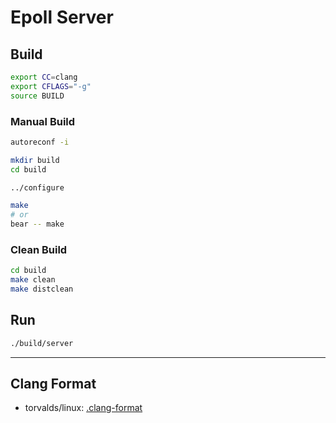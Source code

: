 # Epoll Server

## Build

```bash
export CC=clang
export CFLAGS="-g"
source BUILD
```

### Manual Build

```bash
autoreconf -i
```

```bash
mkdir build
cd build
```

```bash
../configure
```

```bash
make
# or
bear -- make
```

### Clean Build

```bash
cd build
make clean
make distclean
```

## Run

```bash
./build/server
```

---

## Clang Format

- torvalds/linux: [.clang-format](https://github.com/torvalds/linux/blob/master/.clang-format)

